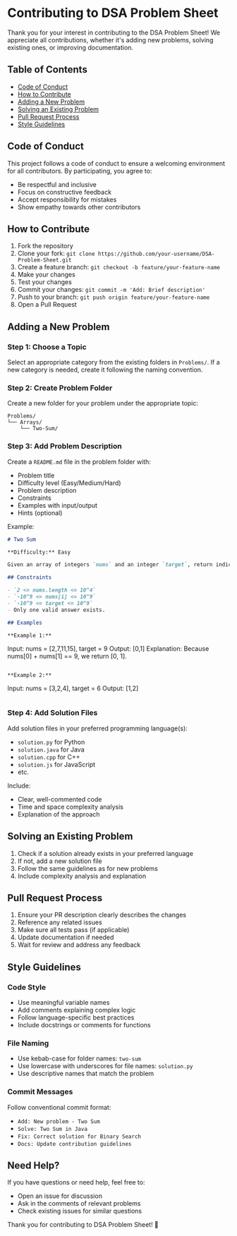 # Contributing to DSA Problem Sheet

Thank you for your interest in contributing to the DSA Problem Sheet! We appreciate all contributions, whether it's adding new problems, solving existing ones, or improving documentation.

## Table of Contents

- [Code of Conduct](#code-of-conduct)
- [How to Contribute](#how-to-contribute)
- [Adding a New Problem](#adding-a-new-problem)
- [Solving an Existing Problem](#solving-an-existing-problem)
- [Pull Request Process](#pull-request-process)
- [Style Guidelines](#style-guidelines)

## Code of Conduct

This project follows a code of conduct to ensure a welcoming environment for all contributors. By participating, you agree to:

- Be respectful and inclusive
- Focus on constructive feedback
- Accept responsibility for mistakes
- Show empathy towards other contributors

## How to Contribute

1. Fork the repository
2. Clone your fork: `git clone https://github.com/your-username/DSA-Problem-Sheet.git`
3. Create a feature branch: `git checkout -b feature/your-feature-name`
4. Make your changes
5. Test your changes
6. Commit your changes: `git commit -m 'Add: Brief description'`
7. Push to your branch: `git push origin feature/your-feature-name`
8. Open a Pull Request

## Adding a New Problem

### Step 1: Choose a Topic
Select an appropriate category from the existing folders in `Problems/`. If a new category is needed, create it following the naming convention.

### Step 2: Create Problem Folder
Create a new folder for your problem under the appropriate topic:
```
Problems/
└── Arrays/
    └── Two-Sum/
```

### Step 3: Add Problem Description
Create a `README.md` file in the problem folder with:
- Problem title
- Difficulty level (Easy/Medium/Hard)
- Problem description
- Constraints
- Examples with input/output
- Hints (optional)

Example:
```markdown
# Two Sum

**Difficulty:** Easy

Given an array of integers `nums` and an integer `target`, return indices of the two numbers such that they add up to `target`.

## Constraints

- `2 <= nums.length <= 10^4`
- `-10^9 <= nums[i] <= 10^9`
- `-10^9 <= target <= 10^9`
- Only one valid answer exists.

## Examples

**Example 1:**
```
Input: nums = [2,7,11,15], target = 9
Output: [0,1]
Explanation: Because nums[0] + nums[1] == 9, we return [0, 1].
```

**Example 2:**
```
Input: nums = [3,2,4], target = 6
Output: [1,2]
```
```

### Step 4: Add Solution Files
Add solution files in your preferred programming language(s):
- `solution.py` for Python
- `solution.java` for Java
- `solution.cpp` for C++
- `solution.js` for JavaScript
- etc.

Include:
- Clear, well-commented code
- Time and space complexity analysis
- Explanation of the approach

## Solving an Existing Problem

1. Check if a solution already exists in your preferred language
2. If not, add a new solution file
3. Follow the same guidelines as for new problems
4. Include complexity analysis and explanation

## Pull Request Process

1. Ensure your PR description clearly describes the changes
2. Reference any related issues
3. Make sure all tests pass (if applicable)
4. Update documentation if needed
5. Wait for review and address any feedback

## Style Guidelines

### Code Style
- Use meaningful variable names
- Add comments explaining complex logic
- Follow language-specific best practices
- Include docstrings or comments for functions

### File Naming
- Use kebab-case for folder names: `two-sum`
- Use lowercase with underscores for file names: `solution.py`
- Use descriptive names that match the problem

### Commit Messages
Follow conventional commit format:
- `Add: New problem - Two Sum`
- `Solve: Two Sum in Java`
- `Fix: Correct solution for Binary Search`
- `Docs: Update contribution guidelines`

## Need Help?

If you have questions or need help, feel free to:
- Open an issue for discussion
- Ask in the comments of relevant problems
- Check existing issues for similar questions

Thank you for contributing to DSA Problem Sheet! 🎉
